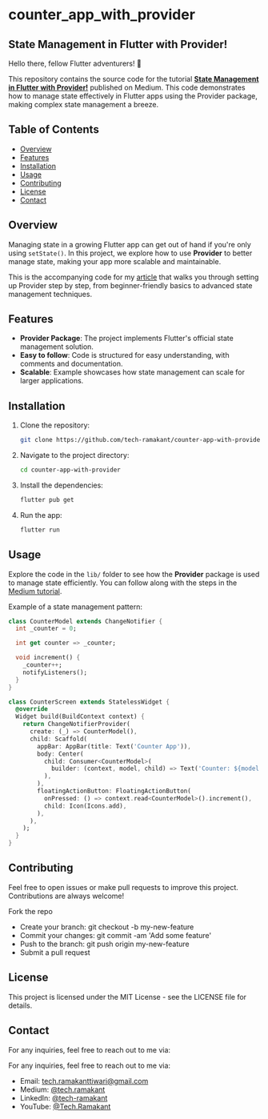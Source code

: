 # counter_app_with_provider

## State Management in Flutter with Provider!

Hello there, fellow Flutter adventurers! 👋

This repository contains the source code for the tutorial **[State Management in Flutter with Provider!](https://medium.com/@tech.ramakanttiwari/state-management-in-flutter-with-provider-89fc16ae7700)** published on Medium. This code demonstrates how to manage state effectively in Flutter apps using the Provider package, making complex state management a breeze.

## Table of Contents
- [Overview](#Overview)
- [Features](#Features)
- [Installation](#Installation)
- [Usage](#Usage)
- [Contributing](#Contributing)
- [License](#License)
- [Contact](#Contact)

## Overview
Managing state in a growing Flutter app can get out of hand if you're only using `setState()`. In this project, we explore how to use **Provider** to better manage state, making your app more scalable and maintainable.

This is the accompanying code for my [article](https://medium.com/@tech.ramakanttiwari/state-management-in-flutter-with-provider-89fc16ae7700) that walks you through setting up Provider step by step, from beginner-friendly basics to advanced state management techniques.

## Features
- **Provider Package**: The project implements Flutter's official state management solution.
- **Easy to follow**: Code is structured for easy understanding, with comments and documentation.
- **Scalable**: Example showcases how state management can scale for larger applications.

## Installation
1. Clone the repository:

    ```bash
    git clone https://github.com/tech-ramakant/counter-app-with-provider.git
    ```

2. Navigate to the project directory:

    ```bash
    cd counter-app-with-provider
    ```

3. Install the dependencies:

    ```bash
    flutter pub get
    ```

4. Run the app:

    ```bash
    flutter run
    ```

## Usage

Explore the code in the `lib/` folder to see how the **Provider** package is used to manage state efficiently. You can follow along with the steps in the [Medium tutorial](https://medium.com/@tech.ramakanttiwari/state-management-in-flutter-with-provider-89fc16ae7700).

Example of a state management pattern:

```dart
class CounterModel extends ChangeNotifier {
  int _counter = 0;

  int get counter => _counter;

  void increment() {
    _counter++;
    notifyListeners();
  }
}

class CounterScreen extends StatelessWidget {
  @override
  Widget build(BuildContext context) {
    return ChangeNotifierProvider(
      create: (_) => CounterModel(),
      child: Scaffold(
        appBar: AppBar(title: Text('Counter App')),
        body: Center(
          child: Consumer<CounterModel>(
            builder: (context, model, child) => Text('Counter: ${model.counter}'),
          ),
        ),
        floatingActionButton: FloatingActionButton(
          onPressed: () => context.read<CounterModel>().increment(),
          child: Icon(Icons.add),
        ),
      ),
    );
  }
}

```

## Contributing
Feel free to open issues or make pull requests to improve this project. Contributions are always welcome!

Fork the repo
- Create your branch: git checkout -b my-new-feature
- Commit your changes: git commit -am 'Add some feature'
- Push to the branch: git push origin my-new-feature
- Submit a pull request

## License
This project is licensed under the MIT License - see the LICENSE file for details.

## Contact
For any inquiries, feel free to reach out to me via:

For any inquiries, feel free to reach out to me via:

- Email: [tech.ramakanttiwari@gmail.com](mailto:tech.ramakanttiwari@gmail.com)
- Medium: [@tech.ramakant](https://medium.com/@tech.ramakant)
- LinkedIn: [@tech-ramakant](https://www.linkedin.com/in/ramakant-tiwari-593479128)
- YouTube: [@Tech.Ramakant](https://www.youtube.com/@Tech.Ramakant)

